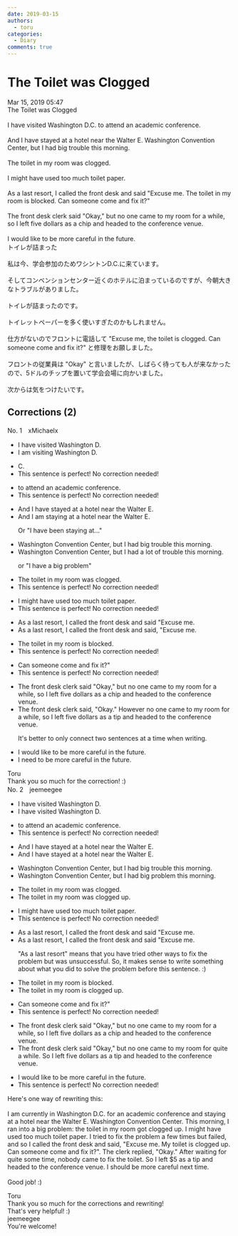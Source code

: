 ```yaml
---
date: 2019-03-15
authors:
  - toru
categories:
  - Diary
comments: true
---
```


# The Toilet was Clogged
<div class="date">Mar 15, 2019 05:47</div>
<div id="post"><div id="body_show_ori">
The Toilet was Clogged<br/><br/>I have visited Washington D.C. to attend an academic conference.<br/><br/>And I have stayed at a hotel near the Walter E. Washington Convention Center, but I had big trouble this morning.<br/><br/>The toilet in my room was clogged.<br/><br/>I might have used too much toilet paper.<br/><br/>As a last resort, I called the front desk and said "Excuse me. The toilet in my room is blocked. Can someone come and fix it?"<br/><br/>The front desk clerk said "Okay," but no one came to my room for a while, so I left five dollars as a chip and headed to the conference venue.<br/><br/>I would like to be more careful in the future.
</div></div>

<!-- more -->

<div id="post_ja"><div id="body_show_mo">
トイレが詰まった<br/><br/>私は今、学会参加のためワシントンD.C.に来ています。<br/><br/>そしてコンベンションセンター近くのホテルに泊まっているのですが、今朝大きなトラブルがありました。<br/><br/>トイレが詰まったのです。<br/><br/>トイレットペーパーを多く使いすぎたのかもしれません。<br/><br/>仕方がないのでフロントに電話して "Excuse me, the toilet is clogged. Can someone come and fix it?" と修理をお願しました。<br/><br/>フロントの従業員は "Okay" と言いましたが、しばらく待っても人が来なかったので、5ドルのチップを置いて学会会場に向かいました。<br/><br/>次からは気をつけたいです。
</div></div>

## Corrections (2)
<div id="block"><div class="first_name"> No. 1　<span class="just_name">xMichaelx</span></div><div id="block2">
<ul class="correction_field">
<li class="incorrect">I have visited Washington D.</li>
<li class="corrected correct">
I <span class="f_blue">am</span> visit<span class="f_blue">ing</span> Washington D.
</li>
</ul>
<ul class="correction_field">
<li class="incorrect">C.</li>
<li class="corrected perfect">This sentence is perfect! No correction needed!</li>
</ul>
<ul class="correction_field">
<li class="incorrect">to attend an academic conference.</li>
<li class="corrected perfect">This sentence is perfect! No correction needed!</li>
</ul>
<ul class="correction_field">
<li class="incorrect">And I have stayed at a hotel near the Walter E.</li>
<li class="corrected correct">
And I <span class="f_blue">am</span> stay<span class="f_blue">ing</span> at a hotel near the Walter E.
<p class="correction_comment">Or "I have been staying at..."</p>
</li>
</ul>
<ul class="correction_field">
<li class="incorrect">Washington Convention Center, but I had big trouble this morning.</li>
<li class="corrected correct">
Washington Convention Center, but I had <span class="f_blue">a lot of</span> trouble this morning.
<p class="correction_comment">or "I have a big problem"</p>
</li>
</ul>
<ul class="correction_field">
<li class="incorrect">The toilet in my room was clogged.</li>
<li class="corrected perfect">This sentence is perfect! No correction needed!</li>
</ul>
<ul class="correction_field">
<li class="incorrect">I might have used too much toilet paper.</li>
<li class="corrected perfect">This sentence is perfect! No correction needed!</li>
</ul>
<ul class="correction_field">
<li class="incorrect">As a last resort, I called the front desk and said "Excuse me.</li>
<li class="corrected correct">
As a last resort, I called the front desk and said<span class="f_blue">,</span> "Excuse me.
</li>
</ul>
<ul class="correction_field">
<li class="incorrect">The toilet in my room is blocked.</li>
<li class="corrected perfect">This sentence is perfect! No correction needed!</li>
</ul>
<ul class="correction_field">
<li class="incorrect">Can someone come and fix it?"</li>
<li class="corrected perfect">This sentence is perfect! No correction needed!</li>
</ul>
<ul class="correction_field">
<li class="incorrect">The front desk clerk said "Okay," but no one came to my room for a while, so I left five dollars as a chip and headed to the conference venue.</li>
<li class="corrected correct">
The front desk clerk said<span class="f_blue">,</span> "Okay." However no one came to my room for a while, so I left five dollars as a <span class="f_blue">tip</span> and headed to the conference venue.
<p class="correction_comment">It's better to only connect two sentences at a time when writing.</p>
</li>
</ul>
<ul class="correction_field">
<li class="incorrect">I would like to be more careful in the future.</li>
<li class="corrected correct">
I <span class="f_blue">need</span> to be more careful in the future.
</li>
</ul>
</div><div class="name"><span class="just_name">Toru</span><br>
Thank you so much for the correction! :)
</div>
</div>
<div id="block"><div class="first_name"> No. 2　<span class="just_name">jeemeegee</span></div><div id="block2">
<ul class="correction_field">
<li class="incorrect">I have visited Washington D.</li>
<li class="corrected correct">
I <span class="f_gray"><span class="sline">have</span></span> visited Washington D.
</li>
</ul>
<ul class="correction_field">
<li class="incorrect">to attend an academic conference.</li>
<li class="corrected perfect">This sentence is perfect! No correction needed!</li>
</ul>
<ul class="correction_field">
<li class="incorrect">And I have stayed at a hotel near the Walter E.</li>
<li class="corrected correct">
And I have stayed at a hotel near the Walter E.
</li>
</ul>
<ul class="correction_field">
<li class="incorrect">Washington Convention Center, but I had big trouble this morning.</li>
<li class="corrected correct">
Washington Convention Center, but I had big <span class="f_bold">problem</span> this morning.
</li>
</ul>
<ul class="correction_field">
<li class="incorrect">The toilet in my room was clogged.</li>
<li class="corrected correct">
The toilet in my room was clogged <span class="f_bold">up</span>.
</li>
</ul>
<ul class="correction_field">
<li class="incorrect">I might have used too much toilet paper.</li>
<li class="corrected perfect">This sentence is perfect! No correction needed!</li>
</ul>
<ul class="correction_field">
<li class="incorrect">As a last resort, I called the front desk and said "Excuse me.</li>
<li class="corrected correct">
As a last resort, I called the front desk and said "Excuse me.
<p class="correction_comment">"As a last resort" means that you have tried other ways to fix the problem but was unsuccessful. So, it makes sense to write something about what you did to solve the problem before this sentence. :)</p>
</li>
</ul>
<ul class="correction_field">
<li class="incorrect">The toilet in my room is blocked.</li>
<li class="corrected correct">
The toilet in my room is <span class="f_bold">clogged up</span>.
</li>
</ul>
<ul class="correction_field">
<li class="incorrect">Can someone come and fix it?"</li>
<li class="corrected perfect">This sentence is perfect! No correction needed!</li>
</ul>
<ul class="correction_field">
<li class="incorrect">The front desk clerk said "Okay," but no one came to my room for a while, so I left five dollars as a chip and headed to the conference venue.</li>
<li class="corrected correct">
The <span class="f_gray"><span class="sline">front desk</span></span> clerk said "Okay," but no one came to my room for <span class="f_bold">quite</span> a while. <span class="f_bold">S</span>o I left five dollars as a <span class="f_bold">tip</span> and headed to the conference venue.
</li>
</ul>
<ul class="correction_field">
<li class="incorrect">I would like to be more careful in the future.</li>
<li class="corrected perfect">This sentence is perfect! No correction needed!</li>
</ul>
<p class="comment_small">
 Here's one way of rewriting this:
 <br/>
 <br/>
 I am currently in Washington D.C. for an academic conference and staying at a hotel near the Walter E. Washington Convention Center. This morning, I ran into a big problem: the toilet in my room got clogged up. I might have used too much toilet paper. I tried to fix the problem a few times but failed, and so I called the front desk and said, "Excuse me. My toilet is clogged up. Can someone come and fix it?". The clerk replied, "Okay." After waiting for quite some time, nobody came to fix the toilet. So I left $5 as a tip and headed to the conference venue. I should be more careful next time.
 <br/>
 <br/>
 Good job! :)
</p>

</div><div class="name"><span class="just_name">Toru</span><br>
Thank you so much for the corrections and rewriting!<br/>That's very helpful! :)
</div>
<div class="name"><span class="just_name">jeemeegee</span><br>
You're welcome!
</div>
</div>
